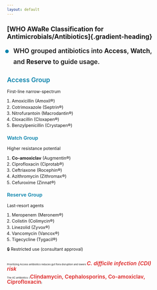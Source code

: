 ```yaml
---
layout: default
---
```


<CircleShape position="top:15%; left:-5%; size:70px; color:rgba(3, 80, 105, 0.55)" />
<PillShape position="bottom:-8%; right:-10%; width:10%; height:18px; color:rgba(33,150,243,0.08)" />

## [WHO AWaRe Classification for Antimicrobials/Antibiotics]{.gradient-heading}

<v-clicks>
<ul id="aware-bullet">
  <li>WHO grouped antibiotics into <strong>Access</strong>, <strong>Watch</strong>, and <strong>Reserve</strong> to guide usage.</li>
</ul>
</v-clicks>

<div class="mt-2 grid compact-grid"> <!-- Reduced top margin -->
  <!-- Access Group -->
  <v-click>
    <div class="border-r border-gray-200 compact-column">
      <h2 class="sub text-lg">Access Group</h2> <!-- Smaller heading -->
      <p class="font-semibold text-sm">First-line narrow-spectrum</p> <!-- Smaller text -->
      <div class="compact-list">
<ol>
<li>Amoxicillin <span class="text-xs text-gray-500">(Amoxil®)</span></li>
<li>Cotrimoxazole <span class="text-xs text-gray-500">(Septrin®)</span></li>
<li>Nitrofurantoin <span class="text-xs text-gray-500">(Macrodantin®)</span></li>
<li>Cloxacillin <span class="text-xs text-gray-500">(Cloxapen®)</span></li>
<li>Benzylpenicillin <span class="text-xs text-gray-500">(Crystapen®)</span></li>
</ol>
</div>
</div>
</v-click>

<!-- Watch Group -->
<v-click>
<div class="border-r border-gray-200 compact-column">
  <h3 class="sub text-lg">Watch Group</h3> <!-- Smaller heading -->
  <p class="font-semibold text-sm">Higher resistance potential</p> <!-- Smaller text -->
  <div class="compact-list">
<ol>
<li><b>Co-amoxiclav</b> <span class="text-xs text-gray-500">(Augmentin®)</span></li>
<li>Ciprofloxacin <span class="text-xs text-gray-500">(Ciprotab®)</span></li>
<li>Ceftriaxone <span class="text-xs text-gray-500">(Rocephin®)</span></li>
<li>Azithromycin <span class="text-xs text-gray-500">(Zithromax®)</span></li>
<li>Cefuroxime <span class="text-xs text-gray-500">(Zinnat®)</span></li>
</ol>
</div>
</div>
</v-click>

<!-- Reserve Group -->
<v-click>
<div class="compact-column">
  <h3 class="sub text-lg">Reserve Group</h3> <!-- Smaller heading -->
  <p class="font-semibold text-sm">Last-resort agents</p> <!-- Smaller text -->
  <div class="compact-list">
<ol>
<li>Meropenem <span class="text-xs text-gray-500">(Meronem®)</span></li>
<li>Colistin <span class="text-xs text-gray-500">(Colimycin®)</span></li>
<li>Linezolid <span class="text-xs text-gray-500">(Zyvox®)</span></li>
<li>Vancomycin <span class="text-xs text-gray-500">(Vancox®)</span></li>
<li>Tigecycline <span class="text-xs text-gray-500">(Tygacil®)</span></li>
</ol>
</div>
<div class="mt-2 text-xs bg-red-50 p-1 rounded"> <!-- Compact restriction note -->
🔒 Restricted use (consultant approval)
</div>
</div>
</v-click>
</div>

<div class="key-point">
<v-click>
<p class="text-xl"> 
Prioritizing Access antibiotics
reduces gut flora disruption
and lowers <span class="high-risk"><i>C. difficile infection (CDI) risk</i></span></p>


<div class="mt-1 text-xl"> <!-- Slightly smaller text -->
<p> 
<span class="font-bold">The 4C antibiotics:</span>
(<span class="high-risk">Clindamycin, Cephalosporins, Co-amoxiclav, Ciprofloxacin</span>)
</p>

</div>
</v-click>
</div>

<style>
.gradient-heading {
  background: linear-gradient(-45deg, rgb(11, 104, 134), rgb(9, 131, 172));
  -webkit-background-clip: text;
  background-clip: text;
  color: transparent;
  font-weight: 900;
  font-size: 1.7rem !important;
  margin-bottom: 1.2rem;
}
/* Targeted bullet styling only for the WHO point */
#aware-bullet {
  list-style: none;
  padding-left: 1.5em;
}

#aware-bullet li {
  position: relative;
  font-size: 1.3rem;
  font-weight: 600; /* Bolder text */
  line-height: 1.7;
  margin-bottom: 0.3rem;
}

#aware-bullet li::before {
  content: "•";
  color: rgb(9, 131, 172); /* Your theme color */
  font-size: 1.8em;
  position: absolute;
  left: -0.8em;
  top: -0.4em;
  font-weight: bold;
}


/* Make medicine list items bolder */
.text-sm ol li {
  font-weight: 500;
}

/* Add compact styling for the table */
.compact-grid {
  grid-template-columns: repeat(3, minmax(0, 1fr));
  gap: 1rem; /* Reduced gap */
}

.compact-column {
  padding-right: 0.5rem;
}

.compact-list {
  font-size: 0.9rem; /* Smaller font */
  margin-top: 0.5rem;
}

.compact-list ol {
  padding-left: 1rem; /* Reduced padding */
}

.compact-list li {
  margin-bottom: 0.2rem; /* Tighter spacing */
}

/* Key point section styling */
.key-point {
  margin-top: 1.5rem;
  text-align: left;
  font-size: 0.5rem;
  line-height: 1;
}

.aware-emphasis {
  color: rgb(9, 131, 172);
  font-weight: 700;
}

.high-risk {
  color: #dc2626;
  font-weight: 600;
   font-size: 1.1rem;
}
.sub{
  color: rgb(9, 131, 172);
  font-weight: 600;
}
  </style>